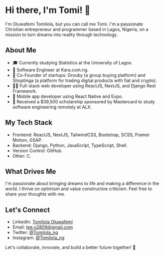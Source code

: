 # Hi there, I'm Tomi! 👋

I'm Oluwafemi Tomilola, but you can call me Tomi. I'm a passionate Christian entrepreneur and programmer based in Lagos, Nigeria, on a mission to turn dreams into reality through technology.

## About Me
- 🎓 Currently studying Statistics at the University of Lagos.
- 💼 Software Engineer at Kara.com.ng.
- 🚀 Co-Founder of startups: Grouby (a group buying platform) and Shoptinga (a platform for trading digital products with fiat and crypto).
- 👨‍💻 Full-stack web developer using ReactJS, NextJS, and Django Rest Framework.
- 📱 Mobile app developer using React Native and Expo.
- 🌟 Received a $39,500 scholarship sponsored by Mastercard to study software engineering remotely at ALX.

## My Tech Stack
- Frontend: ReactJS, NextJS, TailwindCSS, Bootstrap, SCSS, Framer Motion, GSAP.
- Backend: Django, Python, JavaScript, TypeScript, Shell.
- Version Control: GitHub.
- Other: C.

## What Drives Me
I'm passionate about bringing dreams to life and making a difference in the world. I thrive on optimism and value constructive criticism. Feel free to share your thoughts with me.

## Let's Connect
- LinkedIn: [Tomilola Oluwafemi](https://www.linkedin.com/in/tomilola-oluwafemi)
- Email: tee.o2809@gmail.com
- Twitter: [@Tomilola_ng](https://twitter.com/Tomilola_ng)
- Instagram: [@Tomilola_ng](https://instagram.com/Tomilola_ng)
  
Let's collaborate, innovate, and build a better future together! 🚀
